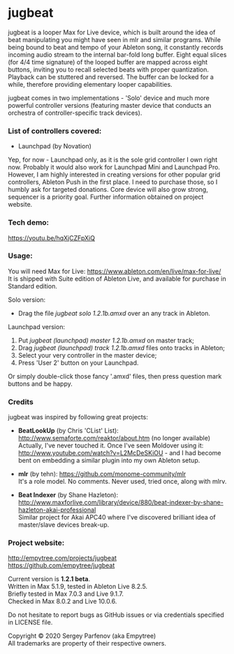 jugbeat
=======

jugbeat is a looper Max for Live device, which is built around the idea of beat manipulating you might have seen in mlr and similar programs. While being bound to beat and tempo of your Ableton song, it constantly records incoming audio stream to the internal bar-fold long buffer. Eight equal slices (for 4/4 time signature) of the looped buffer are mapped across eight buttons, inviting you to recall selected beats with proper quantization. Playback can be stuttered and reversed. The buffer can be locked for a while, therefore providing elementary looper capabilities.

jugbeat comes in two implementations - 'Solo' device and much more powerful controller versions (featuring master device that conducts an orchestra of controller-specific track devices).

### List of controllers covered:

- Launchpad (by Novation)

Yep, for now - Launchpad only, as it is the sole grid controller I own right now. Probably it would also work for Launchpad Mini and Launchpad Pro. However, I am highly interested in creating versions for other popular grid controllers, Ableton Push in the first place. I need to purchase those, so I humbly ask for targeted donations. Core device will also grow strong, sequencer is a priority goal. Further information obtained on project website.

### Tech demo:

https://youtu.be/hqXjCZFpXiQ

### Usage:

You will need Max for Live: https://www.ableton.com/en/live/max-for-live/  
It is shipped with Suite edition of Ableton Live, and available for purchase in Standard edition.

Solo version:

- Drag the file *jugbeat solo 1.2.1b.amxd* over an any track in Ableton.

Launchpad version:

1. Put *jugbeat (launchpad) master 1.2.1b.amxd* on master track;
2. Drag *jugbeat (launchpad) track 1.2.1b.amxd* files onto tracks in Ableton;
3. Select your very controller in the master device;
4. Press 'User 2' button on your Launchpad.

Or simply double-click those fancy '.amxd' files, then press question mark buttons and be happy.

### Credits

jugbeat was inspired by following great projects:

- **BeatLookUp** (by Chris 'CList' List): http://www.semaforte.com/reaktor/about.htm (no longer available)  
Actually, I've never touched it. Once I've seen Moldover using it: http://www.youtube.com/watch?v=L2McDeSKiOU - and I had become bent on embedding a similar plugin into my own Ableton setup.

- **mlr** (by tehn): https://github.com/monome-community/mlr  
It's a role model. No comments. Never used, tried once, along with mlrv.

- **Beat Indexer** (by Shane Hazleton): http://www.maxforlive.com/library/device/880/beat-indexer-by-shane-hazleton-akai-professional  
Similar project for Akai APC40 where I've discovered brilliant idea of master/slave devices break-up.

### Project website:
http://empytree.com/projects/jugbeat  
https://github.com/empytree/jugbeat

Current version is **1.2.1 beta**.  
Written in Max 5.1.9, tested in Ableton Live 8.2.5.  
Briefly tested in Max 7.0.3 and Live 9.1.7.  
Checked in Max 8.0.2 and Live 10.0.6.  

Do not hesitate to report bugs as GitHub issues or via credentials specified in LICENSE file.

Copyright © 2020 Sergey Parfenov (aka Empytree)  
All trademarks are property of their respective owners.

